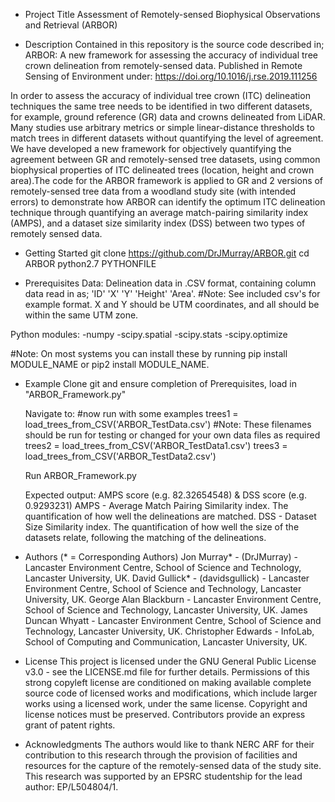 - Project Title
Assessment of Remotely-sensed Biophysical Observations and Retrieval (ARBOR)

- Description
Contained in this repository is the source code described in; ARBOR: A new framework for assessing the accuracy of individual tree crown delineation from remotely-sensed data. Published in Remote Sensing of Environment under: https://doi.org/10.1016/j.rse.2019.111256

In order to assess the accuracy of individual tree crown (ITC) delineation techniques the same tree needs to be identified in two different datasets, for example, ground reference (GR) data and crowns delineated from LiDAR. Many studies use arbitrary metrics or simple linear-distance thresholds to match trees in different datasets without quantifying the level of agreement. We have developed a new framework for objectively quantifying the agreement between GR and remotely-sensed tree datasets, using common biophysical properties of ITC delineated trees (location, height and crown area).The code for the ARBOR framework is applied to GR and 2 versions of remotely-sensed tree data from a woodland study site (with intended errors) to demonstrate how ARBOR can identify the optimum ITC delineation technique through quantifying an average match-pairing similarity index (AMPS), and a dataset size similarity index (DSS) between two types of remotely sensed data. 

- Getting Started
	git clone https://github.com/DrJMurray/ARBOR.git
	cd ARBOR
	python2.7 PYTHONFILE

- Prerequisites
Data: 
Delineation data in .CSV format, containing column data read in as; 'ID' 'X' 'Y' 'Height' 'Area'. 
#Note: See included csv's for example format. X and Y should be UTM coordinates, and all should be within the same UTM zone.

Python modules:
	-numpy
	-scipy.spatial
	-scipy.stats
	-scipy.optimize

#Note: On most systems you can install these by running pip install MODULE_NAME or pip2 install MODULE_NAME.

- Example
	Clone git and ensure completion of Prerequisites, load in "ARBOR_Framework.py"
	
	Navigate to:
	#now run with some examples
	trees1 = load_trees_from_CSV('ARBOR_TestData.csv') #Note: These filenames should be run for testing or changed for your own data files as required
	trees2 = load_trees_from_CSV('ARBOR_TestData1.csv')
	trees3 = load_trees_from_CSV('ARBOR_TestData2.csv')

	Run ARBOR_Framework.py

	Expected output: AMPS score (e.g. 82.32654548) & DSS score (e.g. 0.9293231)
	AMPS - Average Match Pairing Similarity index. The quantification of how well the delineations are matched.
	DSS - Dataset Size Similarity index. The quantification of how well the size of the datasets relate, following the matching of the delineations. 

- Authors (* = Corresponding Authors)
Jon Murray* - (DrJMurray) - Lancaster Environment Centre, School of Science and Technology, Lancaster University, UK.
David Gullick* - (davidsgullick) - Lancaster Environment Centre, School of Science and Technology, Lancaster University, UK.
George Alan Blackburn - Lancaster Environment Centre, School of Science and Technology, Lancaster University, UK.
James Duncan Whyatt - Lancaster Environment Centre, School of Science and Technology, Lancaster University, UK.
Christopher Edwards - InfoLab, School of Computing and Communication, Lancaster University, UK.

- License
This project is licensed under the GNU General Public License v3.0 - see the LICENSE.md file for further details. Permissions of this strong copyleft license are conditioned on making available complete source code of licensed works and modifications, which include larger works using a licensed work, under the same license. Copyright and license notices must be preserved. Contributors provide an express grant of patent rights.

- Acknowledgments
The authors would like to thank NERC ARF for their contribution to this research through the provision of facilities and resources for the capture of the remotely-sensed data of the study site. This research was supported by an EPSRC studentship for the lead author: EP/L504804/1.
